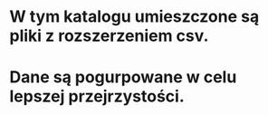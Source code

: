 # W tym katalogu umieszczone są pliki z rozszerzeniem csv.
# Dane są pogurpowane w celu lepszej przejrzystości.

